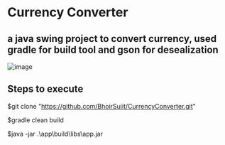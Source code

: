 # Currency Converter
## a java swing project to convert currency, used gradle for build tool and gson for desealization 
![image](https://github.com/user-attachments/assets/f69b3962-6ad6-4ec8-9f54-fd3d63b735a9)


## Steps to execute
$git clone "https://github.com/BhoirSujit/CurrencyConverter.git"

$gradle clean build 

$java -jar .\app\build\libs\app.jar
